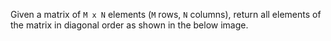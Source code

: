 Given a matrix of `M x N` elements (`M` rows, `N` columns), return all elements of the matrix in diagonal order as shown in the below image.